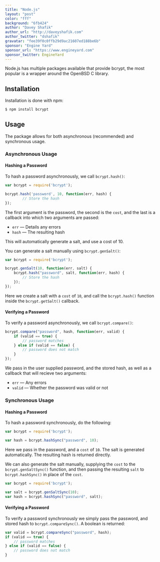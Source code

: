 ```yaml
---
title: "Node.js"
layout: "post"
color: "fff"
background: "6fb424"
author: "Davey Shafik"
author_url: "http://daveyshafik.com"
author_twitter: "dshafik"
gravatar: "fee39f0c0ffb29d9ac21607ed188be6b"
sponsor: "Engine Yard"
sponsor_url: "https://www.engineyard.com"
sponsor_twitter: EngineYard
---
```


Node.js has multiple packages available that provide bcrypt, the most popular is a wrapper around the OpenBSD C library.

## Installation

Installation is done with npm:

```sh
$ npm install bcrypt
```

## Usage

The package allows for both asynchronous (recommended) and synchronous usage.

### Asynchronous Usage
	
#### Hashing a Password
	
To hash a password asynchronously, we call `bcrypt.hash()`:

```js
var bcrypt = require('bcrypt');

bcrypt.hash('password', 10, function(err, hash) {
		// Store the hash
});
```

The first argument is the password, the second is the `cost`, and the last is a callback into which two arguments are passed:

- `err` — Details any errors
- `hash` — The resulting hash

This will automatically generate a salt, and use a cost of 10.

You can generate a salt manually using `bcrypt.genSalt()`:

```js
var bcrypt = require('bcrypt');

bcrypt.genSalt(10, function(err, salt) {
    bcrypt.hash("password", salt, function(err, hash) {
        // Store the hash
    });
});
```

Here we create a salt with a `cost` of `10`, and call the `bcrypt.hash()` function inside the `bcrypt.getSalt()` callback.

#### Verifying a Password

To verify a password asynchronously, we call `bcrypt.compare()`:

```js
bcrypt.compare("password", hash, function(err, valid) {
    if (valid == true) {
		// password matches
	} else if (valid == false) {
		// password does not match
	}
});
```

We pass in the user supplied password, and the stored hash, as well as a callback that will recieve two arguments:

- `err` — Any errors
- `valid` — Whether the password was valid or not

### Synchronous Usage

#### Hashing a Password

To hash a password synchronously, do the following:

```js
var bcrypt = require('bcrypt');

var hash = bcrypt.hashSync("password", 10);
```

Here we pass in the password, and a `cost` of `10`. The salt is generated automatically. The resulting hash is returned directly.

We can also generate the salt manually, supplying the `cost` to the `bcrypt.genSaltSync()` function, and then passing the resulting `salt` to
`bcrypt.hashSync()` in place of the `cost`.

```js
var bcrypt = require('bcrypt');

var salt = bcrypt.genSaltSync(10);
var hash = bcrypt.hashSync("password", salt);
```

#### Verifying a Password

To verify a password synchronously we simply pass the password, and stored hash to `bcrypt.compareSync()`. A boolean is returned:

```js
var valid = bcrypt.compareSync("password", hash);
if (valid == true) {
	// password matches
} else if (valid == false) {
	// password does not match
}
```